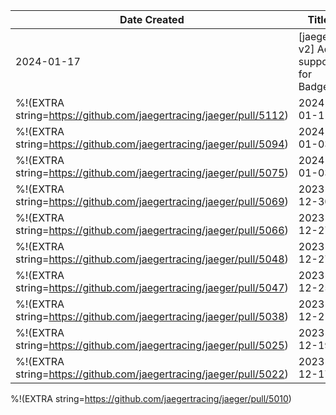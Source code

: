 | Date Created | Title | Pull Request Link |
| ------------ | ----- | ----------------- |
| 2024-01-17 | [jaeger-v2] Add support for Badger | [PR link]([jaeger-v2] Add support for Badger) |
%!(EXTRA string=https://github.com/jaegertracing/jaeger/pull/5112)| 2024-01-11 | Fix flaky test: plugin/storage/badger/samplingstore | [PR link](Fix flaky test: plugin/storage/badger/samplingstore) |
%!(EXTRA string=https://github.com/jaegertracing/jaeger/pull/5094)| 2024-01-03 | Fix goroutine leak in cmd/agent/app/reporter/grpc | [PR link](Fix goroutine leak in cmd/agent/app/reporter/grpc) |
%!(EXTRA string=https://github.com/jaegertracing/jaeger/pull/5075)| 2024-01-03 | Add unit tests in cmd/jaeger/internal | [PR link](Add unit tests in cmd/jaeger/internal) |
%!(EXTRA string=https://github.com/jaegertracing/jaeger/pull/5069)| 2023-12-30 | Fix Goroutine leaks in several packages | [PR link](Fix Goroutine leaks in several packages) |
%!(EXTRA string=https://github.com/jaegertracing/jaeger/pull/5066)| 2023-12-27 | Fix goroutine leaks in some packages | [PR link](Fix goroutine leaks in some packages) |
%!(EXTRA string=https://github.com/jaegertracing/jaeger/pull/5048)| 2023-12-27 | Fix goroutine leaks in plugin/sampling/strategystore/static/ | [PR link](Fix goroutine leaks in plugin/sampling/strategystore/static/) |
%!(EXTRA string=https://github.com/jaegertracing/jaeger/pull/5047)| 2023-12-25 | Fix goroutine leaks in some packages | [PR link](Fix goroutine leaks in some packages) |
%!(EXTRA string=https://github.com/jaegertracing/jaeger/pull/5038)| 2023-12-21 | add goleak check in tests that do not fail | [PR link](add goleak check in tests that do not fail) |
%!(EXTRA string=https://github.com/jaegertracing/jaeger/pull/5025)| 2023-12-19 | ci: add retry logic in the Install Go Tip GitHub Action | [PR link](ci: add retry logic in the Install Go Tip GitHub Action) |
%!(EXTRA string=https://github.com/jaegertracing/jaeger/pull/5022)| 2023-12-17 | Feature: add goleak to check goroutine leak in tests | [PR link](Feature: add goleak to check goroutine leak in tests) |
%!(EXTRA string=https://github.com/jaegertracing/jaeger/pull/5010)